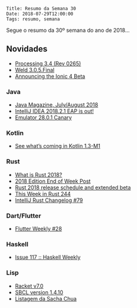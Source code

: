     Title: Resumo da Semana 30
    Date: 2018-07-29T12:00:00
    Tags: resumo, semana

Segue o resumo da 30º semana do ano de 2018...

<!-- more -->

## Novidades

* [Processing 3.4 (Rev 0265)](https://raw.githubusercontent.com/processing/processing/master/build/shared/revisions.txt "Post sobre Processing 3.4 (Rev 0265)")
* [Weld 3.0.5.Final](http://weld.cdi-spec.org/news/2018/07/26/weld-305Final "Post sobre Weld 3.0.5.Final")
* [Announcing the Ionic 4 Beta](https://blog.ionicframework.com/announcing-ionic-4-beta "Post sobre Announcing the Ionic 4 Beta")

### Java

* [Java Magazine, July/August 2018](http://www.javamagazine.mozaicreader.com/JulyAugust2018 "Post sobre Java Magazine, July/August 2018")
* [IntelliJ IDEA 2018.2.1 EAP is out!](https://blog.jetbrains.com/idea/2018/07/intellij-idea-2018-2-1-eap-is-out "Post sobre IntelliJ IDEA 2018.2.1 EAP is out!")
* [Emulator 28.0.1 Canary](https://androidstudio.googleblog.com/2018/07/emulator-2801-canary.html "Post sobre Emulator 28.0.1 Canary")

### Kotlin

* [See what’s coming in Kotlin 1.3-M1](https://blog.jetbrains.com/kotlin/2018/07/see-whats-coming-in-kotlin-1-3-m1 "Post sobre See what’s coming in Kotlin 1.3-M1")

### Rust

* [What is Rust 2018?](https://blog.rust-lang.org/2018/07/27/what-is-rust-2018.html "Post sobre What is Rust 2018?")
* [2018 Edition End of Week Post](https://internals.rust-lang.org/t/2018-edition-end-of-week-post-2018-07-27/8078 "Post sobre 2018 Edition End of Week Post")
* [Rust 2018 release schedule and extended beta](https://internals.rust-lang.org/t/rust-2018-release-schedule-and-extended-beta/8076 "Post sobre Rust 2018 release schedule and extended beta")
* [This Week in Rust 244](https://this-week-in-rust.org/blog/2018/07/24/this-week-in-rust-244 "Post sobre This Week in Rust 244")
* [IntelliJ Rust Changelog #79](https://intellij-rust.github.io/2018/07/24/changelog-79.html "Post sobre IntelliJ Rust Changelog #79")

### Dart/Flutter

* [Flutter Weekly #28](https://us17.campaign-archive.com/?u=c8d8d18b6e2c6316ddc1d48a0&id=0a5eca4b77 "Post sobre Flutter Weekly #28")

### Haskell

* [Issue 117 :: Haskell Weekly](https://haskellweekly.news/issues/117.html "Post sobre Issue 117 :: Haskell Weekly")

### Lisp

* [Racket v7.0](https://blog.racket-lang.org/2018/07/racket-v7-0.html "Post sobre Racket v7.0")
* [SBCL version 1.4.10](http://sbcl.sourceforge.net/news.html#1.4.10 "Post sobre SBCL version 1.4.10")
* [Listagem da Sacha Chua](http://sachachua.com/blog/category/emacs-news "Post sobre Listagem da Sacha Chua")
